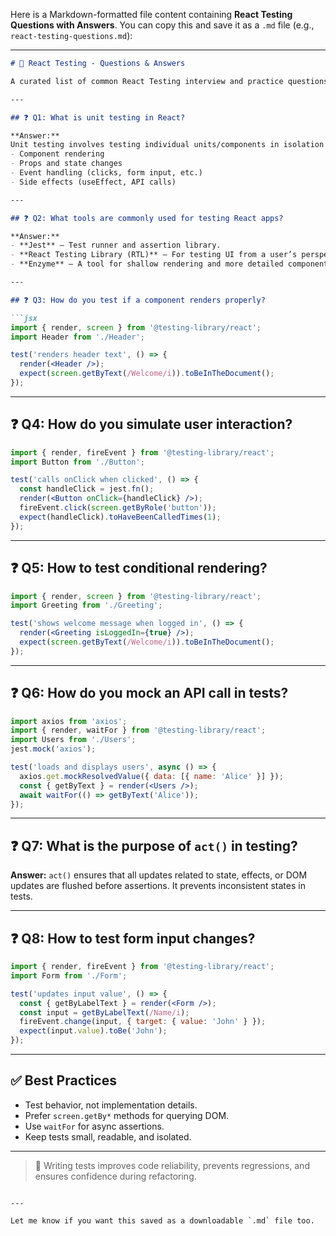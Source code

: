 Here is a Markdown-formatted file content containing **React Testing Questions with Answers**. You can copy this and save it as a `.md` file (e.g., `react-testing-questions.md`):

---

````markdown
# 📘 React Testing - Questions & Answers

A curated list of common React Testing interview and practice questions with answers using **Jest** and **React Testing Library**.

---

## ❓ Q1: What is unit testing in React?

**Answer:**  
Unit testing involves testing individual units/components in isolation to ensure they work as expected. In React, this includes testing:
- Component rendering
- Props and state changes
- Event handling (clicks, form input, etc.)
- Side effects (useEffect, API calls)

---

## ❓ Q2: What tools are commonly used for testing React apps?

**Answer:**
- **Jest** – Test runner and assertion library.
- **React Testing Library (RTL)** – For testing UI from a user’s perspective.
- **Enzyme** – A tool for shallow rendering and more detailed component testing (less recommended today).

---

## ❓ Q3: How do you test if a component renders properly?

```jsx
import { render, screen } from '@testing-library/react';
import Header from './Header';

test('renders header text', () => {
  render(<Header />);
  expect(screen.getByText(/Welcome/i)).toBeInTheDocument();
});
````

---

## ❓ Q4: How do you simulate user interaction?

```jsx
import { render, fireEvent } from '@testing-library/react';
import Button from './Button';

test('calls onClick when clicked', () => {
  const handleClick = jest.fn();
  render(<Button onClick={handleClick} />);
  fireEvent.click(screen.getByRole('button'));
  expect(handleClick).toHaveBeenCalledTimes(1);
});
```

---

## ❓ Q5: How to test conditional rendering?

```jsx
import { render, screen } from '@testing-library/react';
import Greeting from './Greeting';

test('shows welcome message when logged in', () => {
  render(<Greeting isLoggedIn={true} />);
  expect(screen.getByText(/Welcome/i)).toBeInTheDocument();
});
```

---

## ❓ Q6: How do you mock an API call in tests?

```jsx
import axios from 'axios';
import { render, waitFor } from '@testing-library/react';
import Users from './Users';
jest.mock('axios');

test('loads and displays users', async () => {
  axios.get.mockResolvedValue({ data: [{ name: 'Alice' }] });
  const { getByText } = render(<Users />);
  await waitFor(() => getByText('Alice'));
});
```

---

## ❓ Q7: What is the purpose of `act()` in testing?

**Answer:**
`act()` ensures that all updates related to state, effects, or DOM updates are flushed before assertions. It prevents inconsistent states in tests.

---

## ❓ Q8: How to test form input changes?

```jsx
import { render, fireEvent } from '@testing-library/react';
import Form from './Form';

test('updates input value', () => {
  const { getByLabelText } = render(<Form />);
  const input = getByLabelText(/Name/i);
  fireEvent.change(input, { target: { value: 'John' } });
  expect(input.value).toBe('John');
});
```

---

## ✅ Best Practices

* Test behavior, not implementation details.
* Prefer `screen.getBy*` methods for querying DOM.
* Use `waitFor` for async assertions.
* Keep tests small, readable, and isolated.

---

> 🧪 Writing tests improves code reliability, prevents regressions, and ensures confidence during refactoring.

```

---

Let me know if you want this saved as a downloadable `.md` file too.
```
